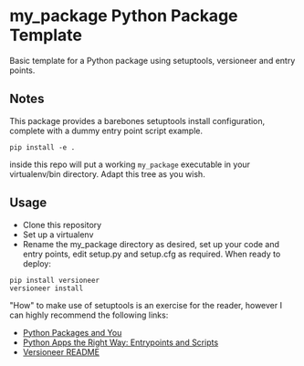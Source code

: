 # my_package Python Package Template
Basic template for a Python package using setuptools, versioneer and entry points.

## Notes
This package provides a barebones setuptools install configuration, complete with a dummy entry point script example.
```
pip install -e .
```
inside this repo will put a working `my_package` executable in your virtualenv/bin directory.  Adapt this tree as you wish.

## Usage
- Clone this repository
- Set up a virtualenv
- Rename the my_package directory as desired, set up your code and entry points, edit setup.py and setup.cfg as required.  When ready to deploy:
```
pip install versioneer
versioneer install
```
"How" to make use of setuptools is an exercise for the reader, however I can highly recommend the following links:
- [Python Packages and You](http://blog.habnab.it/blog/2013/07/21/python-packages-and-you/ "Python Packages and You by Habnabit")
- [Python Apps the Right Way: Entrypoints and Scripts](https://chriswarrick.com/blog/2014/09/15/python-apps-the-right-way-entry_points-and-scripts/ "Python Apps the Right Way by Chris Warrick")
- [Versioneer README](https://github.com/warner/python-versioneer/blob/master/README.md "The Versioneer")
